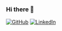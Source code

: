 ### Hi there 👋

<a href="https://github.com/zabotg"><img src="https://img.shields.io/github/followers/zabotg.svg?label=GitHub&style=social" alt="GitHub"></a>
<a href="https://www.linkedin.com/in/guilhermezabot/"><img src="https://img.shields.io/badge/LinkedIn--_.svg?style=social&logo=linkedin" alt="LinkedIn"></a>
<!--
**zabotg/zabotg** is a ✨ _special_ ✨ repository because its `README.md` (this file) appears on your GitHub profile.

Here are some ideas to get you started:

- 🔭 I’m currently working on ...
- 🌱 I’m currently learning ...
- 👯 I’m looking to collaborate on ...
- 🤔 I’m looking for help with ...
- 💬 Ask me about ...
- 📫 How to reach me: ...
- 😄 Pronouns: ...
- ⚡ Fun fact: ...
-->
